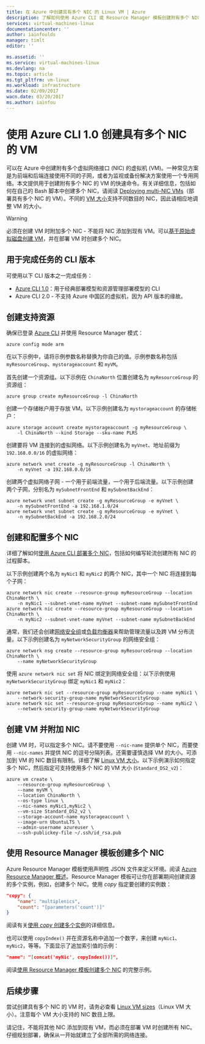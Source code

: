 ```yaml
---
title: 在 Azure 中创建具有多个 NIC 的 Linux VM | Azure
description: 了解如何使用 Azure CLI 或 Resource Manager 模板创建附有多个 NIC 的 Linux VM。
services: virtual-machines-linux
documentationcenter: ''
author: iainfoulds
manager: timlt
editor: ''

ms.assetid: ''
ms.service: virtual-machines-linux
ms.devlang: na
ms.topic: article
ms.tgt_pltfrm: vm-linux
ms.workload: infrastructure
ms.date: 02/09/2017
wacn.date: 03/20/2017
ms.author: iainfou
---
```


# 使用 Azure CLI 1.0 创建具有多个 NIC 的 VM
可以在 Azure 中创建附有多个虚拟网络接口 (NIC) 的虚拟机 (VM)。一种常见方案是为前端和后端连接使用不同的子网，或者为监视或备份解决方案使用一个专用网络。本文提供用于创建附有多个 NIC 的 VM 的快速命令。有关详细信息，包括如何在自己的 Bash 脚本中创建多个 NIC，请阅读 [Deploying multi-NIC VMs](../virtual-network/virtual-network-deploy-multinic-arm-cli.md)（部署具有多个 NIC 的 VM）。不同的 [VM 大小](./virtual-machines-linux-sizes.md)支持不同数目的 NIC，因此请相应地调整 VM 的大小。

> [!WARNING]
必须在创建 VM 时附加多个 NIC - 不能将 NIC 添加到现有 VM。可以[基于原始虚拟磁盘创建 VM](./virtual-machines-linux-copy-vm.md)，并在部署 VM 时创建多个 NIC。

## 用于完成任务的 CLI 版本
可使用以下 CLI 版本之一完成任务：

- [Azure CLI 1.0](#create-supporting-resources)：用于经典部署模型和资源管理部署模型的 CLI
- Azure CLI 2.0 - 不支持 Azure 中国区的虚拟机，因为 API 版本的缘故。

## <a name="create-supporting-resources"></a> 创建支持资源
确保已登录 [Azure CLI](../xplat-cli-install.md) 并使用 Resource Manager 模式：

```azurecli
azure config mode arm
```

在以下示例中，请将示例参数名称替换为你自己的值。示例参数名称包括 `myResourceGroup`、`mystorageaccount` 和 `myVM`。

首先创建一个资源组。以下示例在 `ChinaNorth` 位置创建名为 `myResourceGroup` 的资源组：

```azurecli
azure group create myResourceGroup -l ChinaNorth
```

创建一个存储帐户用于存放 VM。以下示例创建名为 `mystorageaccount` 的存储帐户：

```azurecli
azure storage account create mystorageaccount -g myResourceGroup \
    -l ChinaNorth --kind Storage --sku-name PLRS
```

创建要将 VM 连接到的虚拟网络。以下示例创建名为 `myVnet`、地址前缀为 `192.168.0.0/16` 的虚拟网络：

```azurecli
azure network vnet create -g myResourceGroup -l ChinaNorth \
    -n myVnet -a 192.168.0.0/16
```

创建两个虚拟网络子网 - 一个用于前端流量，一个用于后端流量。以下示例创建两个子网，分别名为 `mySubnetFrontEnd` 和 `mySubnetBackEnd`：

```azurecli
azure network vnet subnet create -g myResourceGroup -e myVnet \
    -n mySubnetFrontEnd -a 192.168.1.0/24
azure network vnet subnet create -g myResourceGroup -e myVnet \
    -n mySubnetBackEnd -a 192.168.2.0/24
```

## 创建和配置多个 NIC
详细了解如何[使用 Azure CLI 部署多个 NIC](../virtual-network/virtual-network-deploy-multinic-arm-cli.md)，包括如何编写轮流创建所有 NIC 的过程脚本。

以下示例创建两个名为 `myNic1` 和 `myNic2` 的两个 NIC，其中一个 NIC 将连接到每个子网：

```azurecli
azure network nic create --resource-group myResourceGroup --location ChinaNorth \
    -n myNic1 --subnet-vnet-name myVnet --subnet-name mySubnetFrontEnd
azure network nic create --resource-group myResourceGroup --location ChinaNorth \
    -n myNic2 --subnet-vnet-name myVnet --subnet-name mySubnetBackEnd
```

通常，我们还会创建[网络安全组](../virtual-network/virtual-networks-nsg.md)或[负载均衡器](../load-balancer/load-balancer-overview.md)来帮助管理流量以及跨 VM 分布流量。以下示例创建名为 `myNetworkSecurityGroup` 的网络安全组：

```azurecli
azure network nsg create --resource-group myResourceGroup --location ChinaNorth \
    --name myNetworkSecurityGroup
```

使用 `azure network nic set` 将 NIC 绑定到网络安全组：以下示例使用 `myNetworkSecurityGroup` 绑定 `myNic1` 和 `myNic2`：

```azurecli
azure network nic set --resource-group myResourceGroup --name myNic1 \
    --network-security-group-name myNetworkSecurityGroup
azure network nic set --resource-group myResourceGroup --name myNic2 \
    --network-security-group-name myNetworkSecurityGroup
```

## 创建 VM 并附加 NIC
创建 VM 时，可以指定多个 NIC。请不要使用 `--nic-name` 提供单个 NIC，而要使用 `--nic-names` 并提供 NIC 的逗号分隔列表。还需要谨慎选择 VM 的大小。可添加到 VM 的 NIC 数目有限制。详细了解 [Linux VM 大小](./virtual-machines-linux-sizes.md)。以下示例演示如何指定多个 NIC，然后指定可支持使用多个 NIC 的 VM 大小 (`Standard_DS2_v2`)：

```azurecli
azure vm create \
    --resource-group myResourceGroup \
    --name myVM \
    --location ChinaNorth \
    --os-type linux \
    --nic-names myNic1,myNic2 \
    --vm-size Standard_DS2_v2 \
    --storage-account-name mystorageaccount \
    --image-urn UbuntuLTS \
    --admin-username azureuser \
    --ssh-publickey-file ~/.ssh/id_rsa.pub
```

## 使用 Resource Manager 模板创建多个 NIC
Azure Resource Manager 模板使用声明性 JSON 文件来定义环境。阅读 [Azure Resource Manager 概述](../azure-resource-manager/resource-group-overview.md)。Resource Manager 模板可让你在部署期间创建资源的多个实例，例如，创建多个 NIC。使用 *copy* 指定要创建的实例数：

```json
"copy": {
    "name": "multiplenics",
    "count": "[parameters('count')]"
}
```

阅读有关[使用 *copy* 创建多个实例](../azure-resource-manager/resource-group-create-multiple.md)的详细信息。

也可以使用 `copyIndex()` 并在资源名称中追加一个数字，来创建 `myNic1`、`myNic2`，等等。下面显示了追加索引值的示例：

```json
"name": "[concat('myNic', copyIndex())]", 
```

阅读[使用 Resource Manager 模板创建多个 NIC](../virtual-network/virtual-network-deploy-multinic-arm-template.md) 的完整示例。

## 后续步骤
尝试创建具有多个 NIC 的 VM 时，请务必查看 [Linux VM sizes](./virtual-machines-linux-sizes.md)（Linux VM 大小）。注意每个 VM 大小支持的 NIC 数目上限。

请记住，不能将其他 NIC 添加到现有 VM，而必须在部署 VM 时创建所有 NIC。仔细规划部署，确保从一开始就建立了全部所需的网络连接。

<!---HONumber=Mooncake_0313_2017-->